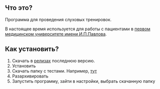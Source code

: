 ## Что это?
Программа для проведения слуховых тренировок.

В настоящее время используется для работы с пациентами в [первом медицинском университете имени И.П.Павлова](https://www.1spbgmu.ru/).

## Как установить?
1. Скачать в [релизах](https://github.com/PennyroyalTea/hearing-evaluation-app/releases) последнюю версию.
2. Установить
3. Скачать папку с тестами. Например, [тут](https://drive.google.com/file/d/1-XxWcQ_eNWXu-iOVYa_Z29UefbdFWrHp)
4. Разархивировать
5. Запустить программу, зайти в настройки, выбрать скачанную папку
